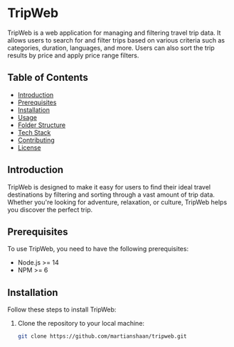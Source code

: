 # TripWeb

TripWeb is a web application for managing and filtering travel trip data. It allows users to search for and filter trips based on various criteria such as categories, duration, languages, and more. Users can also sort the trip results by price and apply price range filters.

## Table of Contents

- [Introduction](#introduction)
- [Prerequisites](#prerequisites)
- [Installation](#installation)
- [Usage](#usage)
- [Folder Structure](#folder-structure)
- [Tech Stack](#tech-stack)
- [Contributing](#contributing)
- [License](#license)

## Introduction

TripWeb is designed to make it easy for users to find their ideal travel destinations by filtering and sorting through a vast amount of trip data. Whether you're looking for adventure, relaxation, or culture, TripWeb helps you discover the perfect trip.

## Prerequisites

To use TripWeb, you need to have the following prerequisites:

- Node.js >= 14
- NPM >= 6

## Installation

Follow these steps to install TripWeb:

1. Clone the repository to your local machine:

   ```bash
   git clone https://github.com/martianshaan/tripweb.git
